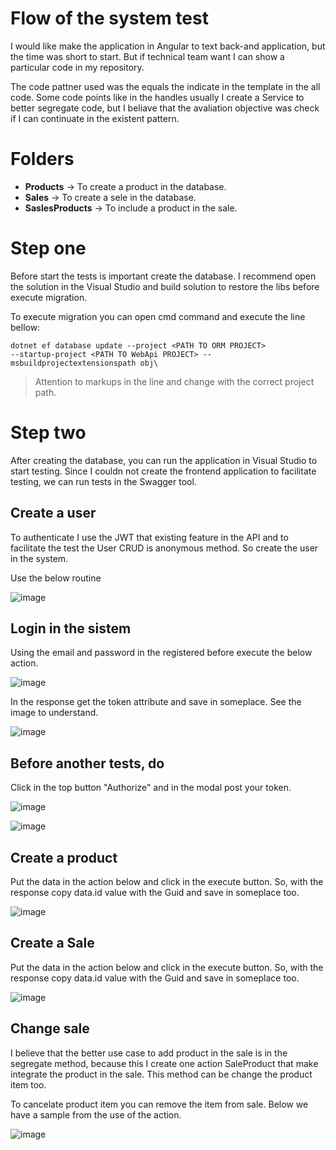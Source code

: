 # Flow of the system test

I would like make the application in Angular to text back-and application, but the time was short to start. But if technical team want I can show a particular code in my repository.

The code pattner used was the equals the indicate in the template in the all code. Some code points like in the handles usually I create a Service to better segregate code, but I beliave that the avaliation objective was check if I can continuate in the existent pattern.


# Folders

 - **Products** -> To create a product in the database.
 -  **Sales** -> To create a sele in the database.
 -  **SaslesProducts** -> To include a product in the sale.

# Step one

Before start the tests is important create the database. I recommend open the solution in the Visual Studio and build solution to restore the libs before execute migration.

To execute migration you can open cmd command and execute the line bellow:

    dotnet ef database update --project <PATH TO ORM PROJECT>
    --startup-project <PATH TO WebApi PROJECT> --msbuildprojectextensionspath obj\

> Attention to markups in the line and change with the correct project path.

# Step two

After creating the database, you can run the application in Visual Studio to start testing. Since I couldn not create the frontend application to facilitate testing, we can run tests in the Swagger tool.

## Create a user

To authenticate I use the JWT that existing feature in the API and to facilitate the test the User CRUD is anonymous method. So create the user in the system.

Use the below routine

![image](https://github.com/user-attachments/assets/706a695a-b8a2-47b1-b6d3-f1f88ddeac9e)

## Login in the sistem

Using the email and password in the registered before execute the below action.

![image](https://github.com/user-attachments/assets/87cb7a8f-004d-4694-9435-85b03d1ca495)

In the response get the token attribute and save in someplace. See the image to understand.

![image](https://github.com/user-attachments/assets/d15491a3-af77-4064-9307-04b654cc81d2)

## Before another tests, do

Click in the top button "Authorize" and in the modal post your token.

![image](https://github.com/user-attachments/assets/249591be-09a0-46b4-b342-02060d3b0e12)

![image](https://github.com/user-attachments/assets/5c1c5543-2416-41e6-8927-7dabfb6d13d3)

## Create a product

Put the data in the action below and click in the execute button. So, with the response copy data.id value with the Guid and save in someplace too.

![image](https://github.com/user-attachments/assets/46671dfb-e9c0-49a7-a278-f2294994c172)

## Create a Sale

Put the data in the action below and click in the execute button. So, with the response copy data.id value with the Guid and save in someplace too.

![image](https://github.com/user-attachments/assets/590c22c7-acc1-41f1-8b43-66912587c7be)

## Change sale

I believe that the better use case to add product in the sale is in the segregate method, because this I create one action SaleProduct that make integrate the product in the sale. This method can be change the product item too.

To cancelate product item you can remove the item from sale. Below we have a sample from the use of the action.

![image](https://github.com/user-attachments/assets/8d730741-f55b-4205-ae5a-b085c0514b7c)
